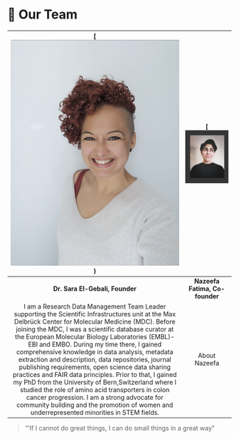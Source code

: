 # 🦥 Our Team

[![](../.gitbook/assets/saraelgebali.jpg))  | [![](../.gitbook/assets/nazeefatima.jpg)|
|:---:|:---:|
| **Dr. Sara El-Gebali, Founder** | **Nazeefa Fatima, Co-founder** |
|I am a Research Data Management Team Leader supporting the Scientific Infrastructures unit at the Max Delbrück Center for Molecular Medicine \(MDC\). Before joining the MDC, I was a scientific database curator at the European Molecular Biology Laboratories \(EMBL\)-EBI and EMBO. During my time there, I gained comprehensive knowledge in data analysis, metadata extraction and description, data repositories, journal publishing requirements, open science data sharing practices and FAIR data principles. Prior to that, I gained my PhD from the University of Bern,Switzerland where I studied the role of amino acid transporters in colon cancer progression. I am a strong advocate for community building and the promotion of women and underrepresented minorities in STEM fields.| About Nazeefa |

> "‘If I cannot do great things, I can do small things in a great way"

